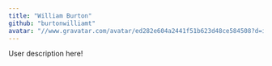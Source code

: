 ```yaml
---
title: "William Burton"
github: "burtonwilliamt"
avatar: "//www.gravatar.com/avatar/ed282e604a2441f51b623d48ce584508?d=identicon"
---
```


User description here!
